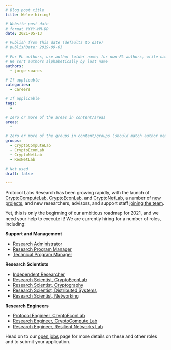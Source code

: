 ```yaml
---
# Blog post title
title: We're hiring!

# Website post date
# format YYYY-MM-DD
date: 2021-05-13

# Publish from this date (defaults to date)
# publishDate: 2019-09-03

# For PL authors, use author folder name; for non-PL authors, write name as in paper within ""
# We sort authors alphabetically by last name
authors:
  - jorge-soares

# If applicable
categories:
  - Careers

# If applicable
tags:
  -

# Zero or more of the areas in content/areas
areas:
  -

# Zero or more of the groups in content/groups (should match author membership)
groups:
  - CryptoComputeLab
  - CryptoEconLab
  - CryptoNetLab
  - ResNetLab

# Not used
draft: false

---
```


Protocol Labs Research has been growing rapidly, with the launch of [CryptoComputeLab](/groups/cryptocomputelab/), [CryptoEconLab](/groups/cryptoeconlab/), and [CryptoNetLab](/groups/cryptonetlab/), a number of [new](/publications/accelerating-content-routing-with-bitswap-a-multi-path-file-transfer-protocol-in-ipfs-and-filecoin/) [projects](/blog/2021/snarkpack-how-to-aggregate-snarks-efficiently/), and new researchers, advisors, and support staff [joining the team](/categories/team/).

Yet, this is only the beginning of our ambitious roadmap for 2021, and we need your help to execute it! We are currently hiring for a number of roles, including:

**Support and Management**
* [Research Administrator](https://jobs.lever.co/protocol/05347ece-e04b-4c67-9422-f1411297cc00)
* [Research Program Manager](https://jobs.lever.co/protocol/d475639c-6b3f-427e-a318-d6f06b2cdeee)
* [Technical Program Manager](https://jobs.lever.co/protocol/67f4e2b2-ad4a-4b7a-9b09-fc26c476fb13)

**Research Scientists**
* [Independent Researcher](https://jobs.lever.co/protocol/a1954805-fa9e-4ab1-822b-27b0cef6b34a)
* [Research Scientist, CryptoEconLab](https://jobs.lever.co/protocol/3cbe6260-0f64-4549-9d87-e951186924cb)
* [Research Scientist, Cryptography](https://jobs.lever.co/protocol/f6413901-cf6c-43be-af0e-d1a68adddada)
* [Research Scientist, Distributed Systems](https://jobs.lever.co/protocol/91b0676d-4b69-4351-9700-f974383647b0)
* [Research Scientist, Networking](https://jobs.lever.co/protocol/40f45107-426f-4dcc-b3a2-ddbe6d3261cd)

**Research Engineers**
* [Protocol Engineer, CryptoEconLab](https://jobs.lever.co/protocol/6afdce74-40fb-4c97-920a-f4b5718df666)
* [Research Engineer, CryptoCompute Lab](https://jobs.lever.co/protocol/c9de15d5-4098-45f9-8a0e-2b1113dc6983)
* [Research Engineer, Resilient Networks Lab](https://jobs.lever.co/protocol/f39f7fe0-1805-40d2-9453-90fd25c72bc3)

Head on to our [open jobs](https://jobs.lever.co/protocol) page for more details on these and other roles and to submit your application.
